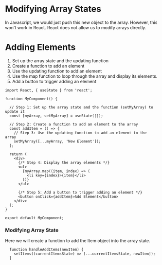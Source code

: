 # Modifying Array States

In Javascript, we would just push this new object to the array. 
However, this won't work in React. React does not allow us to modify arrays directly.

# Adding Elements

1. Set up the array state and the updating function
2. Create a function to add an element
3. Use the updating function to add an element
4. Use the map function to loop through the array and display its elements.
5. Add a button to trigger adding an element

```
import React, { useState } from 'react';

function MyComponent() {

  // Step 1: Set up the array state and the function (setMyArray) to update it
  const [myArray, setMyArray] = useState([]);

  // Step 2: Create a function to add an element to the array
  const addItem = () => {
    // Step 3: Use the updating function to add an element to the array
    setMyArray([...myArray, 'New Element']);
  };

  return (
    <div>
      {/* Step 4: Display the array elements */}
      <ul>
        {myArray.map((item, index) => (
          <li key={index}>{item}</li>
        ))}
      </ul>

      {/* Step 5: Add a button to trigger adding an element */}
      <button onClick={addItem}>Add Element</button>
    </div>
  );
}

export default MyComponent;
```

### Modifying Array State

Here we will create a function to add the Item object into the array state.

```
  function handleAddItems(newItem) {
    setItems((currentItemsState) => [...currentItemsState, newItem]);
  }
```
